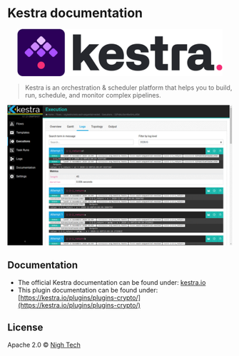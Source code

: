 # Kestra documentation

<p align="center">
  <img width="460" src="https://github.com/kestra-io/kestra/raw/master/ui/src/assets/logo.svg?sanitize=true"  alt="Kestra workflow orchestrator" />
</p>


> Kestra is an orchestration & scheduler platform that helps you to build, run, schedule, and monitor complex pipelines.

![Kestra orchestrator](.vuepress/public/ui.gif)


## Documentation
* The official Kestra documentation can be found under: [kestra.io](https://kestra.io)
* This plugin documentation can be found under: [https://kestra.io/plugins/plugins-crypto/](https://kestra.io/plugins/plugins-crypto/)


## License
Apache 2.0 © [Nigh Tech](https://nigh.tech)
